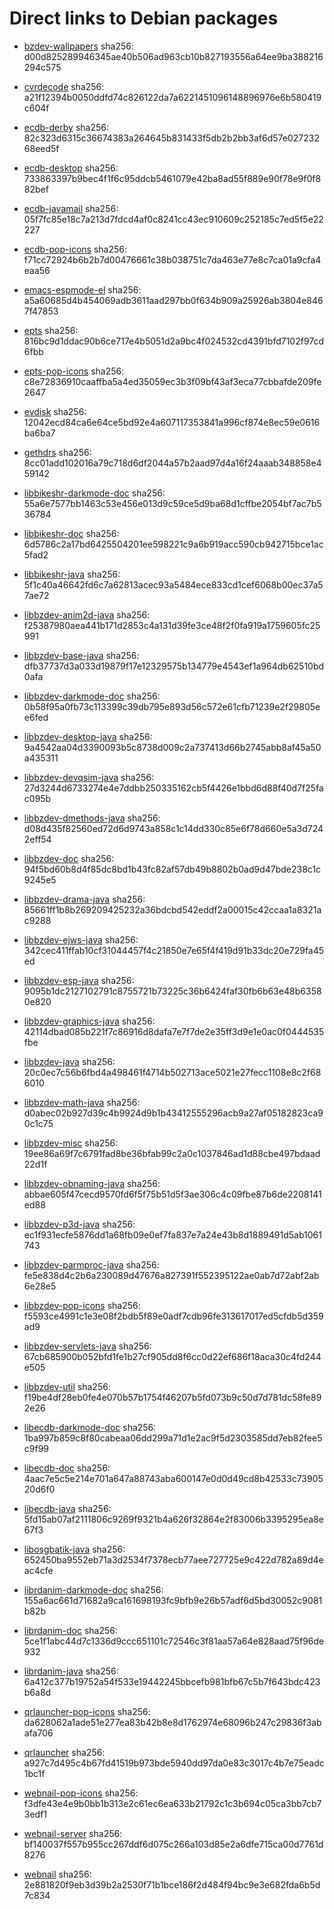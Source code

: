 # Direct links to Debian packages
 
  - [bzdev-wallpapers](./archive/pool/contrib/b/bzdev-wallpapers/bzdev-wallpapers_1.0.0_all.deb)
    sha256: d00d825289946345ae40b506ad963cb10b827193556a64ee9ba388216294c575
 
  - [cvrdecode](./archive/pool/contrib/c/cvrdecode/cvrdecode_1.3_all.deb)
    sha256: a21f12394b0050ddfd74c826122da7a6221451096148896976e6b580419c604f
 
  - [ecdb-derby](./archive/pool/contrib/e/ecdb-derby/ecdb-derby_0.1.8_all.deb)
    sha256: 82c323d6315c36674383a264645b831433f5db2b2bb3af6d57e02723268eed5f
 
  - [ecdb-desktop](./archive/pool/contrib/e/ecdb-desktop/ecdb-desktop_0.1.8_all.deb)
    sha256: 733863397b9bec4f1f6c95ddcb5461079e42ba8ad55f889e90f78e9f0f882bef
 
  - [ecdb-javamail](./archive/pool/contrib/e/ecdb-javamail/ecdb-javamail_0.1.7_all.deb)
    sha256: 05f7fc85e18c7a213d7fdcd4af0c8241cc43ec910609c252185c7ed5f5e22227
 
  - [ecdb-pop-icons](./archive/pool/contrib/e/ecdb-pop-icons/ecdb-pop-icons_0.1.8_all.deb)
    sha256: f71cc72924b6b2b7d00476661c38b038751c7da463e77e8c7ca01a9cfa4eaa56
 
  - [emacs-espmode-el](./archive/pool/contrib/e/emacs-espmode-el/emacs-espmode-el_1.1_all.deb)
    sha256: a5a60685d4b454069adb3611aad297bb0f634b909a25926ab3804e8467f47853
 
  - [epts](./archive/pool/contrib/e/epts/epts_1.1.34_all.deb)
    sha256: 816bc9d1ddac90b6ce717e4b5051d2a9bc4f024532cd4391bfd7102f97cd6fbb
 
  - [epts-pop-icons](./archive/pool/contrib/e/epts-pop-icons/epts-pop-icons_1.1.34_all.deb)
    sha256: c8e72836910caaffba5a4ed35059ec3b3f09bf43af3eca77cbbafde209fe2647
 
  - [evdisk](./archive/pool/contrib/e/evdisk/evdisk_1.13.1_all.deb)
    sha256: 12042ecd84ca6e64ce5bd92e4a607117353841a996cf874e8ec59e0616ba6ba7
 
  - [gethdrs](./archive/pool/contrib/g/gethdrs/gethdrs_1.1.1_all.deb)
    sha256: 8cc01add102016a79c718d6df2044a57b2aad97d4a16f24aaab348858e459142
 
  - [libbikeshr-darkmode-doc](./archive/pool/contrib/libb/libbikeshr-darkmode-doc/libbikeshr-darkmode-doc_1.4.9_all.deb)
    sha256: 55a6e7577bb1463c53e456e013d9c59ce5d9ba68d1cffbe2054bf7ac7b536784
 
  - [libbikeshr-doc](./archive/pool/contrib/libb/libbikeshr-doc/libbikeshr-doc_1.4.9_all.deb)
    sha256: 6d5786c2a17bd6425504201ee598221c9a6b919acc590cb942715bce1ac5fad2
 
  - [libbikeshr-java](./archive/pool/contrib/libb/libbikeshr-java/libbikeshr-java_1.4.9_all.deb)
    sha256: 5f1c40a46642fd6c7a62813acec93a5484ece833cd1cef6068b00ec37a57ae72
 
  - [libbzdev-anim2d-java](./archive/pool/contrib/libb/libbzdev-anim2d-java/libbzdev-anim2d-java_2.1.98_all.deb)
    sha256: f25387980aea441b171d2853c4a131d39fe3ce48f2f0fa919a1759605fc25991
 
  - [libbzdev-base-java](./archive/pool/contrib/libb/libbzdev-base-java/libbzdev-base-java_2.1.98_all.deb)
    sha256: dfb37737d3a033d19879f17e12329575b134779e4543ef1a964db62510bd0afa
 
  - [libbzdev-darkmode-doc](./archive/pool/contrib/libb/libbzdev-darkmode-doc/libbzdev-darkmode-doc_2.1.98_all.deb)
    sha256: 0b58f95a0fb73c113399c39db795e893d56c572e61cfb71239e2f29805ee6fed
 
  - [libbzdev-desktop-java](./archive/pool/contrib/libb/libbzdev-desktop-java/libbzdev-desktop-java_2.1.98_all.deb)
    sha256: 9a4542aa04d3390093b5c8738d009c2a737413d66b2745abb8af45a50a435311
 
  - [libbzdev-devqsim-java](./archive/pool/contrib/libb/libbzdev-devqsim-java/libbzdev-devqsim-java_2.1.98_all.deb)
    sha256: 27d3244d6733274e4e7ddbb250335162cb5f4426e1bbd6d88f40d7f25fac095b
 
  - [libbzdev-dmethods-java](./archive/pool/contrib/libb/libbzdev-dmethods-java/libbzdev-dmethods-java_2.1.98_all.deb)
    sha256: d08d435f82560ed72d6d9743a858c1c14dd330c85e6f78d660e5a3d7242eff54
 
  - [libbzdev-doc](./archive/pool/contrib/libb/libbzdev-doc/libbzdev-doc_2.1.98_all.deb)
    sha256: 94f5bd60b8d4f85dc8bd1b43fc82af57db49b8802b0ad9d47bde238c1c9245e5
 
  - [libbzdev-drama-java](./archive/pool/contrib/libb/libbzdev-drama-java/libbzdev-drama-java_2.1.98_all.deb)
    sha256: 85661ff1b8b269209425232a36bdcbd542eddf2a00015c42ccaa1a8321ac9288
 
  - [libbzdev-ejws-java](./archive/pool/contrib/libb/libbzdev-ejws-java/libbzdev-ejws-java_2.1.98_all.deb)
    sha256: 342cec411ffab10cf31044457f4c21850e7e65f4f419d91b33dc20e729fa45ed
 
  - [libbzdev-esp-java](./archive/pool/contrib/libb/libbzdev-esp-java/libbzdev-esp-java_2.1.98_all.deb)
    sha256: 9095b1dc2127102791c8755721b73225c36b6424faf30fb6b63e48b63580e820
 
  - [libbzdev-graphics-java](./archive/pool/contrib/libb/libbzdev-graphics-java/libbzdev-graphics-java_2.1.98_all.deb)
    sha256: 42114dbad085b221f7c86916d8dafa7e7f7de2e35ff3d9e1e0ac0f0444535fbe
 
  - [libbzdev-java](./archive/pool/contrib/libb/libbzdev-java/libbzdev-java_2.1.98_all.deb)
    sha256: 20c0ec7c56b6fbd4a498461f4714b502713ace5021e27fecc1108e8c2f686010
 
  - [libbzdev-math-java](./archive/pool/contrib/libb/libbzdev-math-java/libbzdev-math-java_2.1.98_all.deb)
    sha256: d0abec02b927d39c4b9924d9b1b43412555296acb9a27af05182823ca90c1c75
 
  - [libbzdev-misc](./archive/pool/contrib/libb/libbzdev-misc/libbzdev-misc_2.1.98_all.deb)
    sha256: 19ee86a69f7c6791fad8be36bfab99c2a0c1037846ad1d88cbe497bdaad22d1f
 
  - [libbzdev-obnaming-java](./archive/pool/contrib/libb/libbzdev-obnaming-java/libbzdev-obnaming-java_2.1.98_all.deb)
    sha256: abbae605f47cecd9570fd6f5f75b51d5f3ae306c4c09fbe87b6de2208141ed88
 
  - [libbzdev-p3d-java](./archive/pool/contrib/libb/libbzdev-p3d-java/libbzdev-p3d-java_2.1.98_all.deb)
    sha256: ec1f931ecfe5876dd1a68fb09e0ef7fa837e7a24e43b8d1889491d5ab1061743
 
  - [libbzdev-parmproc-java](./archive/pool/contrib/libb/libbzdev-parmproc-java/libbzdev-parmproc-java_2.1.98_all.deb)
    sha256: fe5e838d4c2b6a230089d47676a827391f552395122ae0ab7d72abf2ab6e28e5
 
  - [libbzdev-pop-icons](./archive/pool/contrib/libb/libbzdev-pop-icons/libbzdev-pop-icons_2.1.98_all.deb)
    sha256: f5593ce4991c1e3e08f2bdb5f89e0adf7cdb96fe313617017ed5cfdb5d359ad9
 
  - [libbzdev-servlets-java](./archive/pool/contrib/libb/libbzdev-servlets-java/libbzdev-servlets-java_2.1.98_all.deb)
    sha256: 67cb685900b052bfd1fe1b27cf905dd8f6cc0d22ef686f18aca30c4fd244e505
 
  - [libbzdev-util](./archive/pool/contrib/libb/libbzdev-util/libbzdev-util_2.1.98_all.deb)
    sha256: f19be4df28eb0fe4e070b57b1754f46207b5fd073b9c50d7d781dc58fe892e26
 
  - [libecdb-darkmode-doc](./archive/pool/contrib/libe/libecdb-darkmode-doc/libecdb-darkmode-doc_0.1.7_all.deb)
    sha256: 1ba997b859c8f80cabeaa06dd299a71d1e2ac9f5d2303585dd7eb82fee5c9f99
 
  - [libecdb-doc](./archive/pool/contrib/libe/libecdb-doc/libecdb-doc_0.1.7_all.deb)
    sha256: 4aac7e5c5e214e701a647a88743aba600147e0d0d49cd8b42533c7390520d6f0
 
  - [libecdb-java](./archive/pool/contrib/libe/libecdb-java/libecdb-java_0.1.7_all.deb)
    sha256: 5fd15ab07af2111806c9269f9321b4a626f32864e2f83006b3395295ea8e67f3
 
  - [libosgbatik-java](./archive/pool/contrib/libo/libosgbatik-java/libosgbatik-java_0.4.2_all.deb)
    sha256: 652450ba9552eb71a3d2534f7378ecb77aee727725e9c422d782a89d4eac4cfe
 
  - [librdanim-darkmode-doc](./archive/pool/contrib/libr/librdanim-darkmode-doc/librdanim-darkmode-doc_1.4.13_all.deb)
    sha256: 155a6ac661d71682a9ca161698193fc9bfb9e26b57adf6d5bd30052c9081b82b
 
  - [librdanim-doc](./archive/pool/contrib/libr/librdanim-doc/librdanim-doc_1.4.13_all.deb)
    sha256: 5ce1f1abc44d7c1336d9ccc651101c72546c3f81aa57a64e828aad75f96de932
 
  - [librdanim-java](./archive/pool/contrib/libr/librdanim-java/librdanim-java_1.4.13_all.deb)
    sha256: 6a412c377b19752a54f533e19442245bbcefb981bfb67c5b7f643bdc423b6a8d
 
  - [qrlauncher-pop-icons](./archive/pool/contrib/q/qrlauncher-pop-icons/qrlauncher-pop-icons_1.14_all.deb)
    sha256: da628062a1ade51e277ea83b42b8e8d1762974e68096b247c29836f3abafa706
 
  - [qrlauncher](./archive/pool/contrib/q/qrlauncher/qrlauncher_1.14_all.deb)
    sha256: a927c7d495c4b67fd41519b973bde5940dd97da0e83c3017c4b7e75eadc1bc1f
 
  - [webnail-pop-icons](./archive/pool/contrib/w/webnail-pop-icons/webnail-pop-icons_1.6.28_all.deb)
    sha256: f3dfe43e4e9b0bb1b313e2c61ec6ea633b21792c1c3b694c05ca3bb7cb73edf1
 
  - [webnail-server](./archive/pool/contrib/w/webnail-server/webnail-server_1.6.28_all.deb)
    sha256: bf140037f557b955cc267ddf6d075c266a103d85e2a6dfe715ca00d7761d8276
 
  - [webnail](./archive/pool/contrib/w/webnail/webnail_1.6.28_all.deb)
    sha256: 2e881820f9eb3d39b2a2530f71b1bce186f2d484f94bc9e3e682fda6b5d7c834
